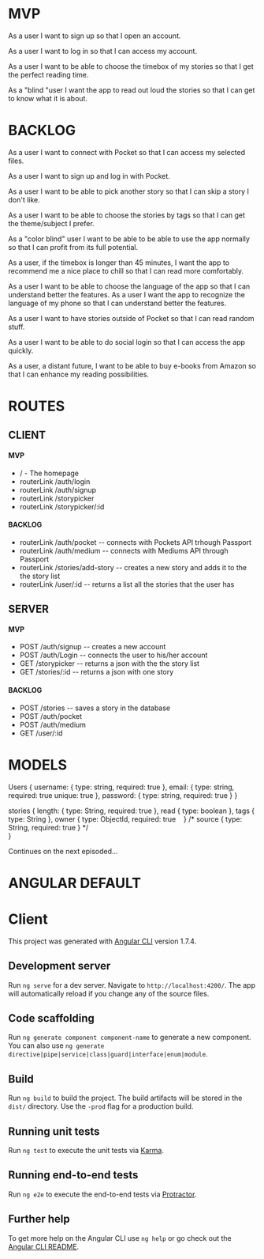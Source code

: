 

# MVP

As a user I want to sign up so that I open an account.



As a user I want to log in so that I can access my account.



As a user I want to be able to choose the timebox of my stories so that I get the perfect reading time.



As a "blind "user I want the app to read out loud the stories so that I can get to know what it is about.



# BACKLOG

As a user I want to connect with Pocket so that I can access my selected files.

As a user I want to sign up and log in with Pocket.

As a user I want to be able to pick another story so that I can skip a story I don't like.

As a user I want to be able to choose the stories by tags so that I can get the theme/subject I prefer.

As a  "color blind" user I want to be able to be able to use the app normally so that I can profit from its full potential.

As a user, if the timebox is longer than 45 minutes, I want the app to recommend me a nice place to chill so that I can read more comfortably.

As a user I want to be able to choose the language of the app so that I can understand better the features.
As a user I want the app to recognize the language of my phone so that I can understand better the features.

As a user I want to have stories outside of Pocket so that I can read random stuff.

As a user I want to be able to do social login so that I can access the app quickly.

As a user, a distant future, I want to be able to buy e-books from Amazon so that I can enhance my reading possibilities.



# ROUTES


## CLIENT 

#### MVP

- / - The homepage
- routerLink /auth/login
- routerLink /auth/signup
- routerLink /storypicker
- routerLink /storypicker/:id

#### BACKLOG

- routerLink /auth/pocket -- connects with Pockets API trhough Passport
- routerLink /auth/medium -- connects with Mediums API through Passport
- routerLink /stories/add-story -- creates a new story and adds it to the the story list
- routerLink /user/:id -- returns a list all the stories that the user has


 ## SERVER
 
 #### MVP
- POST /auth/signup --  creates a new account
- POST /auth/Login -- connects the user to his/her account
- GET /storypicker -- returns a json with the the story list
- GET /stories/:id -- returns a json with one story

#### BACKLOG

- POST /stories  -- saves a story in the database
- POST /auth/pocket
- POST /auth/medium
- GET /user/:id


# MODELS

Users {
  username: {
    type: string,
    required: true
  },
  email: {
    type: string,
    required: true
    unique: true
  },
  password: {
    type: string,
    required: true
  }
}

stories {
	length:  {
		type: String,
		required: true
	},
	read {
		type: boolean
	},
	tags {
		type: String
	},
	owner {
		type: ObjectId,
    required: true
    }
   /* source {
        type: String,
        required: true
      } */  
}



Continues on the next episoded...









# ANGULAR DEFAULT



# Client

This project was generated with [Angular CLI](https://github.com/angular/angular-cli) version 1.7.4.

## Development server

Run `ng serve` for a dev server. Navigate to `http://localhost:4200/`. The app will automatically reload if you change any of the source files.

## Code scaffolding

Run `ng generate component component-name` to generate a new component. You can also use `ng generate directive|pipe|service|class|guard|interface|enum|module`.

## Build

Run `ng build` to build the project. The build artifacts will be stored in the `dist/` directory. Use the `-prod` flag for a production build.

## Running unit tests

Run `ng test` to execute the unit tests via [Karma](https://karma-runner.github.io).

## Running end-to-end tests

Run `ng e2e` to execute the end-to-end tests via [Protractor](http://www.protractortest.org/).

## Further help

To get more help on the Angular CLI use `ng help` or go check out the [Angular CLI README](https://github.com/angular/angular-cli/blob/master/README.md).
